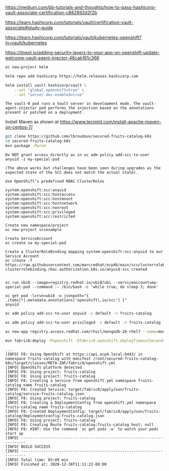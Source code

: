 
https://medium.com/bb-tutorials-and-thoughts/how-to-pass-hashicorp-vault-associate-certification-c882892d2f2b


https://learn.hashicorp.com/tutorials/vault/certification-vault-associate#study-guide


https://learn.hashicorp.com/tutorials/vault/kubernetes-openshift?in=vault/kubernetes

https://itnext.io/adding-security-layers-to-your-app-on-openshift-update-welcome-vault-agent-injector-46cab161c366


```bash
oc new-project helm

helm repo add hashicorp https://helm.releases.hashicorp.com

helm install vault hashicorp/vault \
    --set "global.openshift=true" \
    --set "server.dev.enabled=true"
```    
    
```text    
The vault-0 pod runs a Vault server in development mode. The vault-agent-injector pod performs the injection based on the annotations present or patched on a deployment.
```

Install Maven as shown at 
https://www.tecmint.com/install-apache-maven-on-centos-7/

```bash
git clone https://github.com/lbroudoux/secured-fruits-catalog-k8s
cd secured-fruits-catalog-k8s
mvn package -Pprod
```

```text
Do NOT grant access directly as in oc adm policy add-scc-to-user anyuid -z my-special-pod

(The above works but challenges have been seen during upgrades as the expected state of the SCC does not match the actual state).

Use OpenShift’s predefined RBAC ClusterRoles

system:openshift:scc:anyuid
system:openshift:scc:hostaccess
system:openshift:scc:hostmount
system:openshift:scc:hostnetwork
system:openshift:scc:nonroot
system:openshift:scc:privileged
system:openshift:scc:restricted

Create new namespace/project
oc new-project sccexample

Create ServiceAccount
oc create sa my-special-pod

Create a ClusterRoleBinding mapping system:openshift:scc:anyuid to our Service Account
oc create -f https://raw.githubusercontent.com/marcredhat/ocp46/main/sccclusterrolebinding.yaml
clusterrolebinding.rbac.authorization.k8s.io/anyuid-scc created


oc run ubi8 --image=registry.redhat.io/ubi8/ubi --serviceaccount=my-special-pod --command -- /bin/bash -c 'while true; do sleep 3; done'

oc get pod -l=run=ubi8 -o jsonpath="{ .items[*].metadata.annotations['openshift\.io/scc'] }"
anyuid
```


```bash
oc adm policy add-scc-to-user anyuid -z default -n fruits-catalog

oc adm policy add-scc-to-user privileged -z default -n fruits-catalog

oc new-app registry.access.redhat.com/rhscl/mongodb-26-rhel7 --name=mongodb -p DATABASE_SERVICE_NAME=mongodb -p MONGODB_ADMIN_PASSWORD=admin -p MONGODB_DATABASE=sampledb -l app=fruits-catalog -n fruits-catalog
```


```bash
mvn fabric8:deploy -Popenshift -Dfabric8.openshift.deployTimeoutSeconds=100
```

```text
...
[INFO] F8: Using OpenShift at https://api.ocp4.local:6443/ in namespace fruits-catalog with manifest /root/secured-fruits-catalog-k8s/target/classes/META-INF/fabric8/openshift.yml
[INFO] OpenShift platform detected
[INFO] F8: Using project: fruits-catalog
[INFO] F8: Using project: fruits-catalog
[INFO] F8: Creating a Service from openshift.yml namespace fruits-catalog name fruits-catalog
[INFO] F8: Created Service: target/fabric8/applyJson/fruits-catalog/service-fruits-catalog.json
[INFO] F8: Using project: fruits-catalog
[INFO] F8: Creating a DeploymentConfig from openshift.yml namespace fruits-catalog name fruits-catalog
[INFO] F8: Created DeploymentConfig: target/fabric8/applyJson/fruits-catalog/deploymentconfig-fruits-catalog.json
[INFO] F8: Using project: fruits-catalog
[INFO] F8: Creating Route fruits-catalog:fruits-catalog host: null
[INFO] F8: HINT: Use the command `oc get pods -w` to watch your pods start up
[INFO] ------------------------------------------------------------------------
[INFO] BUILD SUCCESS
[INFO] ------------------------------------------------------------------------
[INFO] Total time: 03:09 min
[INFO] Finished at: 2020-12-30T11:11:22-08:00
```


